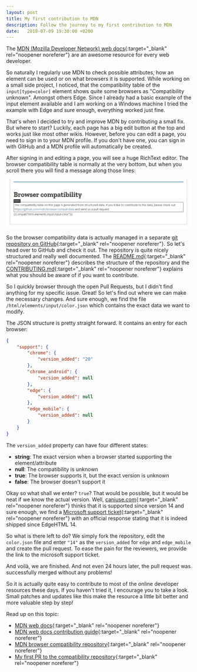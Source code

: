 ```yaml
---
layout: post
title: My first contribution to MDN
description: Follow the journey to my first contribution to MDN
date:   2018-07-09 19:30:00 +0200
---
```


The [MDN (Mozilla Developer Network) web docs](https://developer.mozilla.org/en-US/){:target="_blank" rel="noopener noreferer"} are an awesome resource for every web developer. 

So naturally I regularly use MDN to check possible attributes, how an element can be used or on what browsers it is supported. While working on a small side project, I noticed, that the compatibility table of the `input[type=color]` element shows quite some browsers as "Compatibility unknown". Amongst others Edge. Since I already had a basic example of the input element available and I am working on a Windows machine I tried the example with Edge and sure enough, everything worked just fine.

That's when I decided to try and improve MDN by contributing a small fix. But where to start? Luckily, each page has a big edit button at the top and works just like most other wikis. However, before you can edit a page, you need to sign in to your MDN profile. If you don't have one, you can sign in with GitHub and a MDN profile will automatically be created.

After signing in and editing a page, you will see a huge RichText editor. The browser compatibility table is normally at the very bottom, but when you scroll there you will find a message along those lines:

<img src="/assets/images/mdn_edit_compatibility.png" alt="Note on Edit for the compatibility table">

So the browser compatibility data is actually managed in a separate [git repository on GitHub](https://github.com/mdn/browser-compat-data){:target="_blank" rel="noopener noreferer"}. So let's head over to GitHub and check it out. The repository is quite nicely structured and really well documented. The [README.md](https://github.com/mdn/browser-compat-data/blob/master/README.md){:target="_blank" rel="noopener noreferer"} describes the structure of the repository and the [CONTRIBUTING.md](CONTRIBUTING.md){:target="_blank" rel="noopener noreferer"} explains what you should be aware of if you want to contribute.

So I quickly browser through the open Pull Requests, but I didn't find anything for my specific issue. Great! So let's find out where we can make the necessary changes. And sure enough, we find the file `/html/elements/input/color.json` which contains the exact data we want to modify.

The JSON structure is pretty straight forward. It contains an entry for each browser:

```json
{
    "support": {
        "chrome": {
            "version_added": "20"
        },
        "chrome_android": {
            "version_added": null
        },
        "edge": {
            "version_added": null
        },
        "edge_mobile": {
            "version_added": null
        }
    }
}
```

The `version_added` property can have four different states:
* **string**: The exact version when a browser started supporting the element/attribute
* **null**: The compatibility is unknown
* **true**: The browser supports it, but the exact version is unknown
* **false**: The browser doesn't support it

Okay so what shall we enter? `true`? That would be possible, but it would be neat if we know the actual version. Well, [caniuse.com](https://caniuse.com/#feat=input-color){:target="_blank" rel="noopener noreferer"} thinks that it is supported since version 14 and sure enough, we find a [Microsoft support ticket](https://wpdev.uservoice.com/forums/257854-microsoft-edge-developer/suggestions/6514216--input-type-color){:target="_blank" rel="noopener noreferer"} with an official response stating that it is indeed shipped since EdgeHTML 14.

So what is there left to do? We simply fork the repository, edit the `color.json` file and enter `"14"` as the `version_added` for `edge` and `edge_mobile` and create the pull request. To ease the pain for the reviewers, we provide the link to the microsoft support ticket.

And voilà, we are finished. And not even 24 hours later, the pull request was successfully merged without any problems!

So it is actually quite easy to contribute to most of the online developer resources these days. If you haven't tried it, I encourage you to take a look. Small patches and updates like this make the resource a little bit better and more valuable step by step!

Read up on this topic:

* [MDN web docs](https://developer.mozilla.org/en-US/docs/Web){:target="_blank" rel="noopener noreferer"}
* [MDN web docs contribution guide](https://developer.mozilla.org/en-US/docs/MDN/Contribute/Editor){:target="_blank" rel="noopener noreferer"}
* [MDN browser compatibility repository](https://github.com/mdn/browser-compat-data){:target="_blank" rel="noopener noreferer"}
* [My first PR to the compatibility repository](https://github.com/mdn/browser-compat-data/pull/2434){:target="_blank" rel="noopener noreferer"}